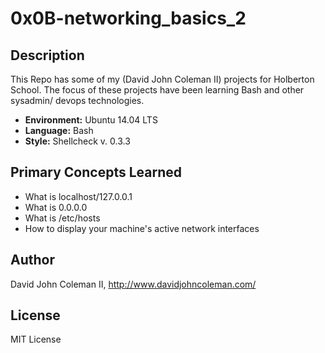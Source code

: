 # 0x0B-networking_basics_2

## Description

This Repo has some of my (David John Coleman II) projects for Holberton School.
The focus of these projects have been learning Bash and other sysadmin/ devops
technologies.

* __Environment:__ Ubuntu 14.04 LTS
* __Language:__ Bash
* __Style:__ Shellcheck v. 0.3.3

## Primary Concepts Learned

* What is localhost/127.0.0.1
* What is 0.0.0.0
* What is /etc/hosts
* How to display your machine's active network interfaces

## Author

David John Coleman II, http://www.davidjohncoleman.com/

## License

MIT License


